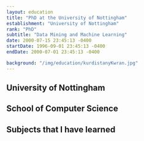 ```yaml
---
layout: education
title: "PhD at the University of Nottingham"
establishment: "University of Nottingham"
rank: "PhD"
subtitle: "Data Mining and Machine Learning"
date: 2000-07-15 23:45:13 -0400
startDate: 1996-09-01 23:45:13 -0400
endDate: 2000-07-01 23:45:13 -0400

background: "/img/education/kurdistanyKwran.jpg"
---
```


## University of Nottingham

## School of Computer Science

## Subjects that I have learned
